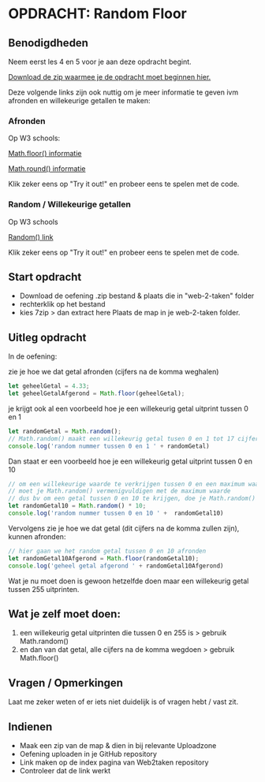 # OPDRACHT: Random Floor

## Benodigdheden

Neem eerst les 4 en 5 voor je aan deze opdracht begint.

[Download de zip waarmee je de opdracht moet beginnen hier.](https://github.com/Goldflow/website-productie-2/raw/main/opdracht-random-floor/random-floor.zip)

Deze volgende links zijn ook nuttig om je meer informatie te geven ivm afronden en willekeurige getallen te maken:

### Afronden

Op W3 schools:

[Math.floor() informatie](https://www.w3schools.com/jsref/jsref_floor.asp)

[Math.round() informatie](https://www.w3schools.com/jsref/jsref_round.asp)

Klik zeker eens op "Try it out!" en probeer eens te spelen met de code.

### Random / Willekeurige getallen

Op W3 schools

[Random() link ](https://www.w3schools.com/js/js_random.asp)

Klik zeker eens op "Try it out!" en probeer eens te spelen met de code.

## Start opdracht
- Download de oefening .zip bestand & plaats die in "web-2-taken" folder
- rechterklik op het bestand
- kies 7zip > dan extract here
Plaats de map in je web-2-taken folder.

## Uitleg opdracht

In de oefening:

zie je hoe we dat getal afronden (cijfers na de komma weghalen)

```JavaScript
let geheelGetal = 4.33;
let geheelGetalAfgerond = Math.floor(geheelGetal);
```

je krijgt ook al een voorbeeld hoe je een willekeurig getal uitprint tussen 0 en 1

```JavaScript
let randomGetal = Math.random();
// Math.random() maakt een willekeurig getal tusen 0 en 1 tot 17 cijfers na de komma
console.log('random nummer tussen 0 en 1 ' + randomGetal)
```

Dan staat er een voorbeeld hoe je een willekeurig getal uitprint tussen 0 en 10

```JavaScript
// om een willekeurige waarde te verkrijgen tussen 0 en een maximum waarde
// moet je Math.random() vermenigvuldigen met de maximum waarde
// dus bv om een getal tussen 0 en 10 te krijgen, doe je Math.random() * 10
let randomGetal10 = Math.random() * 10;
console.log('random nummer tussen 0 en 10 ' +  randomGetal10)
```

Vervolgens zie je hoe we dat getal (dit cijfers na de komma zullen zijn), kunnen afronden:

```JavaScript
// hier gaan we het random getal tussen 0 en 10 afronden
let randomGetal10Afgerond = Math.floor(randomGetal10);
console.log('geheel getal afgerond ' + randomGetal10Afgerond)
```
Wat je nu moet doen is gewoon hetzelfde doen maar een willekeurig getal tussen 255 uitprinten.

## Wat je zelf moet doen:

1. een willekeurig getal uitprinten die tussen 0 en 255 is > gebruik Math.random()
2. en dan van dat getal, alle cijfers na de komma wegdoen > gebruik Math.floor()

## Vragen / Opmerkingen

Laat me zeker weten of er iets niet duidelijk is of vragen hebt / vast zit.

## Indienen

- Maak een zip van de map & dien in bij relevante Uploadzone
- Oefening uploaden in je GitHub repository
- Link maken op de index pagina van Web2taken repository
- Controleer dat de link werkt
